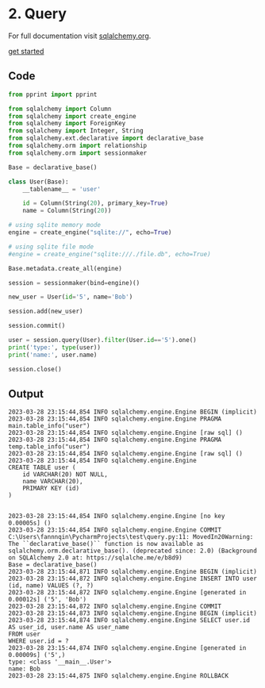 # 2. Query

For full documentation visit [sqlalchemy.org](https://www.sqlalchemy.org/).

[get started](https://docs.sqlalchemy.org/en/14/orm/quickstart.html)


## Code

```py
from pprint import pprint

from sqlalchemy import Column
from sqlalchemy import create_engine
from sqlalchemy import ForeignKey
from sqlalchemy import Integer, String
from sqlalchemy.ext.declarative import declarative_base
from sqlalchemy.orm import relationship
from sqlalchemy.orm import sessionmaker

Base = declarative_base()

class User(Base):
    __tablename__ = 'user'

    id = Column(String(20), primary_key=True)
    name = Column(String(20))

# using sqlite memory mode
engine = create_engine("sqlite://", echo=True)

# using sqlite file mode
#engine = create_engine("sqlite:///./file.db", echo=True)

Base.metadata.create_all(engine)

session = sessionmaker(bind=engine)()

new_user = User(id='5', name='Bob')

session.add(new_user)

session.commit()

user = session.query(User).filter(User.id=='5').one()
print('type:', type(user))
print('name:', user.name)

session.close()
```

## Output

    2023-03-28 23:15:44,854 INFO sqlalchemy.engine.Engine BEGIN (implicit)
    2023-03-28 23:15:44,854 INFO sqlalchemy.engine.Engine PRAGMA main.table_info("user")
    2023-03-28 23:15:44,854 INFO sqlalchemy.engine.Engine [raw sql] ()
    2023-03-28 23:15:44,854 INFO sqlalchemy.engine.Engine PRAGMA temp.table_info("user")
    2023-03-28 23:15:44,854 INFO sqlalchemy.engine.Engine [raw sql] ()
    2023-03-28 23:15:44,854 INFO sqlalchemy.engine.Engine 
    CREATE TABLE user (
        id VARCHAR(20) NOT NULL, 
        name VARCHAR(20), 
        PRIMARY KEY (id)
    )


    2023-03-28 23:15:44,854 INFO sqlalchemy.engine.Engine [no key 0.00005s] ()
    2023-03-28 23:15:44,854 INFO sqlalchemy.engine.Engine COMMIT
    C:\Users\fannnqin\PycharmProjects\test\query.py:11: MovedIn20Warning: The ``declarative_base()`` function is now available as sqlalchemy.orm.declarative_base(). (deprecated since: 2.0) (Background on SQLAlchemy 2.0 at: https://sqlalche.me/e/b8d9)
    Base = declarative_base()
    2023-03-28 23:15:44,871 INFO sqlalchemy.engine.Engine BEGIN (implicit)
    2023-03-28 23:15:44,872 INFO sqlalchemy.engine.Engine INSERT INTO user (id, name) VALUES (?, ?)
    2023-03-28 23:15:44,872 INFO sqlalchemy.engine.Engine [generated in 0.00012s] ('5', 'Bob')
    2023-03-28 23:15:44,872 INFO sqlalchemy.engine.Engine COMMIT
    2023-03-28 23:15:44,873 INFO sqlalchemy.engine.Engine BEGIN (implicit)
    2023-03-28 23:15:44,874 INFO sqlalchemy.engine.Engine SELECT user.id AS user_id, user.name AS user_name 
    FROM user 
    WHERE user.id = ?
    2023-03-28 23:15:44,874 INFO sqlalchemy.engine.Engine [generated in 0.00009s] ('5',)
    type: <class '__main__.User'>
    name: Bob
    2023-03-28 23:15:44,875 INFO sqlalchemy.engine.Engine ROLLBACK
